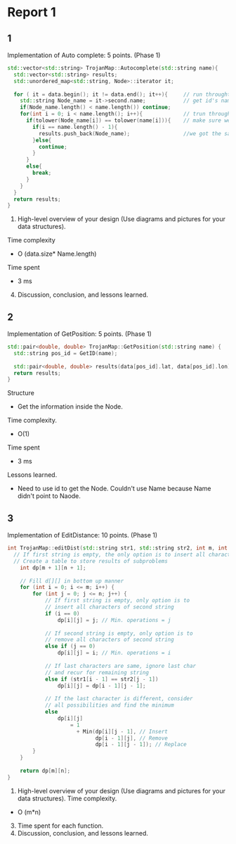 # Report 1

## 1
Implementation of Auto complete: 5 points. (Phase 1)
```cpp
std::vector<std::string> TrojanMap::Autocomplete(std::string name){
  std::vector<std::string> results;
  std::unordered_map<std::string, Node>::iterator it;
 
  for ( it = data.begin(); it != data.end(); it++){     // run throught all data to find data's that fit.
    std::string Node_name = it->second.name;            // get id's name
    if(Node_name.length() < name.length()) continue;
    for(int i = 0; i < name.length(); i++){             // trun throught each alphabet in a word.
      if(tolower(Node_name[i]) == tolower(name[i])){    // make sure we can find whether is upper letter or lower letter
        if(i == name.length() - 1){
          results.push_back(Node_name);                 //we got the same alphabet.
        }else{
          continue;
        }
      }
      else{
        break;
      }
    }
  }
  return results;
}
```
1. High-level overview of your design (Use diagrams and pictures for your data structures).

Time complexity
- O (data.size* Name.length)

Time spent
- 3 ms

4. Discussion, conclusion, and lessons learned.


## 2
Implementation of GetPosition: 5 points. (Phase 1)
```cpp
std::pair<double, double> TrojanMap::GetPosition(std::string name) {
  std::string pos_id = GetID(name);                                         //Use GetId get id cause we need use id to get node and get latitud and longitude
  
  std::pair<double, double> results(data[pos_id].lat, data[pos_id].lon);
  return results;
}
```
Structure
- Get the information inside the Node.

Time complexity. 
- O(1)

Time spent
- 3 ms

Lessons learned.
- Need to use id to get the Node. Couldn't use Name because Name didn't point to Naode.

## 3
Implementation of EditDistance: 10 points. (Phase 1)
```cpp
int TrojanMap::editDist(std::string str1, std::string str2, int m, int n){
  // If first string is empty, the only option is to insert all characters of second string into first
  // Create a table to store results of subproblems
    int dp[m + 1][n + 1];
 
    // Fill d[][] in bottom up manner
    for (int i = 0; i <= m; i++) {
        for (int j = 0; j <= n; j++) {
            // If first string is empty, only option is to
            // insert all characters of second string
            if (i == 0)
                dp[i][j] = j; // Min. operations = j
 
            // If second string is empty, only option is to
            // remove all characters of second string
            else if (j == 0)
                dp[i][j] = i; // Min. operations = i
 
            // If last characters are same, ignore last char
            // and recur for remaining string
            else if (str1[i - 1] == str2[j - 1])
                dp[i][j] = dp[i - 1][j - 1];
 
            // If the last character is different, consider
            // all possibilities and find the minimum
            else
                dp[i][j]
                    = 1
                      + Min(dp[i][j - 1], // Insert
                            dp[i - 1][j], // Remove
                            dp[i - 1][j - 1]); // Replace
        }
    }
 
    return dp[m][n];
}
```
1. High-level overview of your design (Use diagrams and pictures for your data structures).
Time complexity.
- O (m*n)
3. Time spent for each function.
4. Discussion, conclusion, and lessons learned.



